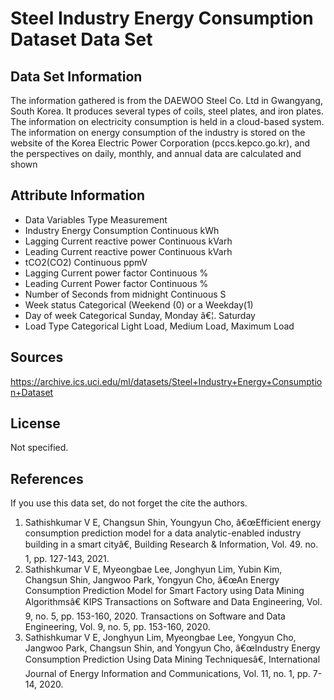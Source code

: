 # Steel Industry Energy Consumption Dataset Data Set

## Data Set Information
The information gathered is from the DAEWOO Steel Co. Ltd in Gwangyang, South Korea. It produces several types of coils, steel plates, and iron plates. The information on electricity consumption is held in a cloud-based system. The information on energy consumption of the industry is stored on the website of the Korea Electric Power Corporation (pccs.kepco.go.kr), and the perspectives on daily, monthly, and annual data are calculated and shown

## Attribute Information

- Data Variables Type Measurement
- Industry Energy Consumption Continuous kWh
- Lagging Current reactive power Continuous kVarh
- Leading Current reactive power Continuous kVarh
- tCO2(CO2) Continuous ppmV
- Lagging Current power factor Continuous %
- Leading Current Power factor Continuous %
- Number of Seconds from midnight Continuous S
- Week status Categorical (Weekend (0) or a Weekday(1)
- Day of week Categorical Sunday, Monday â€¦. Saturday
- Load Type Categorical Light Load, Medium Load, Maximum Load

## Sources
https://archive.ics.uci.edu/ml/datasets/Steel+Industry+Energy+Consumption+Dataset

## License
Not specified. 

## References
If you use this data set, do not forget the cite the authors. 

1. Sathishkumar V E, Changsun Shin, Youngyun Cho, â€œEfficient energy consumption prediction model for a data analytic-enabled industry building in a smart cityâ€, Building Research & Information, Vol. 49. no. 1, pp. 127-143, 2021.
2. Sathishkumar V E, Myeongbae Lee, Jonghyun Lim, Yubin Kim, Changsun Shin, Jangwoo Park, Yongyun Cho, â€œAn Energy Consumption Prediction Model for Smart Factory using Data Mining Algorithmsâ€ KIPS Transactions on Software and Data Engineering, Vol. 9, no. 5, pp. 153-160, 2020.
Transactions on Software and Data Engineering, Vol. 9, no. 5, pp. 153-160, 2020.
3. Sathishkumar V E, Jonghyun Lim, Myeongbae Lee, Yongyun Cho, Jangwoo Park, Changsun Shin, and Yongyun Cho, â€œIndustry Energy Consumption Prediction Using Data Mining Techniquesâ€, International Journal of Energy Information and Communications, Vol. 11, no. 1, pp. 7-14, 2020.